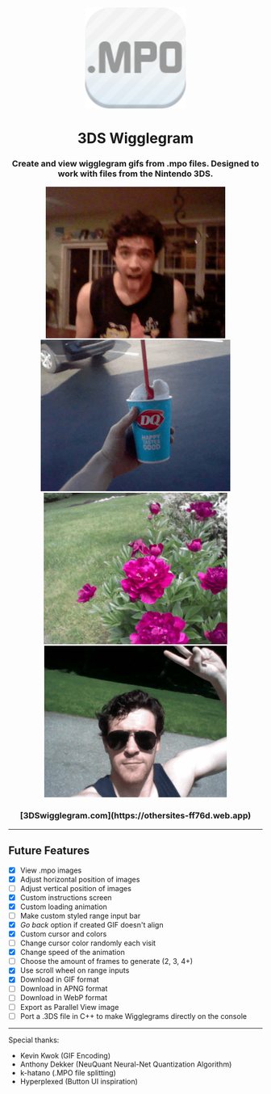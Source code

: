 <div align="center">
    <img src="https://github.com/ssambender/3ds-mpo-gif/blob/main/icon.png?raw=true" height="200px">
</div>

<h1 align="center">3DS Wigglegram</h1>

<h3 align="center">Create and view wigglegram gifs from .mpo files. Designed to work with files from the Nintendo 3DS.</h3>

<div align="center">
    <img src="https://github.com/ssambender/3ds-mpo-gif/blob/main/sam_wigglegram_100.gif?raw=true" height="300px"> <img src="https://github.com/ssambender/3ds-mpo-gif/blob/main/DQ_wigglegram_100.gif?raw=true" height="300px">
  <img src="https://github.com/ssambender/3ds-mpo-gif/blob/main/rose_wigglegram_100.gif?raw=true" height="300px"> <img src="https://github.com/ssambender/3ds-mpo-gif/blob/main/peace_wigglegram_100.gif?raw=true" height="300px">
</div>

<h3 align="center">[3DSwigglegram.com](https://othersites-ff76d.web.app)</h3>

___

## Future Features

- [x] View .mpo images
- [x] Adjust horizontal position of images
- [ ] Adjust vertical position of images
- [x] Custom instructions screen
- [x] Custom loading animation
- [ ] Make custom styled range input bar
- [x] _Go back_ option if created GIF doesn't align
- [x] Custom cursor and colors
- [ ] Change cursor color randomly each visit
- [x] Change speed of the animation
- [ ] Choose the amount of frames to generate (2, 3, 4+)
- [x] Use scroll wheel on range inputs
- [x] Download in GIF format
- [ ] Download in APNG format
- [ ] Download in WebP format
- [ ] Export as Parallel View image
- [ ] Port a .3DS file in C++ to make Wigglegrams directly on the console

___

Special thanks:
- Kevin Kwok (GIF Encoding)
- Anthony Dekker (NeuQuant Neural-Net Quantization Algorithm)
- k-hatano (.MPO file splitting)
- Hyperplexed (Button UI inspiration)
